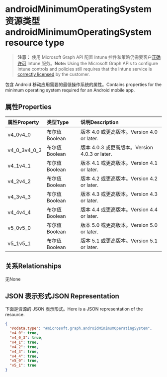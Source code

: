 # <a name="androidminimumoperatingsystem-resource-type"></a><span data-ttu-id="16318-101">androidMinimumOperatingSystem 资源类型</span><span class="sxs-lookup"><span data-stu-id="16318-101">androidMinimumOperatingSystem resource type</span></span>

> <span data-ttu-id="16318-102">**注意：** 使用 Microsoft Graph API 配置 Intune 控件和策略仍需要客户[正确许可](https://go.microsoft.com/fwlink/?linkid=839381) Intune 服务。</span><span class="sxs-lookup"><span data-stu-id="16318-102">**Note:** Using the Microsoft Graph APIs to configure Intune controls and policies still requires that the Intune service is [correctly licensed](https://go.microsoft.com/fwlink/?linkid=839381) by the customer.</span></span>

<span data-ttu-id="16318-103">包含 Android 移动应用需要的最低操作系统的属性。</span><span class="sxs-lookup"><span data-stu-id="16318-103">Contains properties for the minimum operating system required for an Android mobile app.</span></span>
## <a name="properties"></a><span data-ttu-id="16318-104">属性</span><span class="sxs-lookup"><span data-stu-id="16318-104">Properties</span></span>
|<span data-ttu-id="16318-105">属性</span><span class="sxs-lookup"><span data-stu-id="16318-105">Property</span></span>|<span data-ttu-id="16318-106">类型</span><span class="sxs-lookup"><span data-stu-id="16318-106">Type</span></span>|<span data-ttu-id="16318-107">说明</span><span class="sxs-lookup"><span data-stu-id="16318-107">Description</span></span>|
|:---|:---|:---|
|<span data-ttu-id="16318-108">v4_0</span><span class="sxs-lookup"><span data-stu-id="16318-108">v4_0</span></span>|<span data-ttu-id="16318-109">布尔值</span><span class="sxs-lookup"><span data-stu-id="16318-109">Boolean</span></span>|<span data-ttu-id="16318-110">版本 4.0 或更高版本。</span><span class="sxs-lookup"><span data-stu-id="16318-110">Version 4.0 or later.</span></span>|
|<span data-ttu-id="16318-111">v4_0_3</span><span class="sxs-lookup"><span data-stu-id="16318-111">v4_0_3</span></span>|<span data-ttu-id="16318-112">布尔值</span><span class="sxs-lookup"><span data-stu-id="16318-112">Boolean</span></span>|<span data-ttu-id="16318-113">版本 4.0.3 或更高版本。</span><span class="sxs-lookup"><span data-stu-id="16318-113">Version 4.0.3 or later.</span></span>|
|<span data-ttu-id="16318-114">v4_1</span><span class="sxs-lookup"><span data-stu-id="16318-114">v4_1</span></span>|<span data-ttu-id="16318-115">布尔值</span><span class="sxs-lookup"><span data-stu-id="16318-115">Boolean</span></span>|<span data-ttu-id="16318-116">版本 4.1 或更高版本。</span><span class="sxs-lookup"><span data-stu-id="16318-116">Version 4.1 or later.</span></span>|
|<span data-ttu-id="16318-117">v4_2</span><span class="sxs-lookup"><span data-stu-id="16318-117">v4_2</span></span>|<span data-ttu-id="16318-118">布尔值</span><span class="sxs-lookup"><span data-stu-id="16318-118">Boolean</span></span>|<span data-ttu-id="16318-119">版本 4.2 或更高版本。</span><span class="sxs-lookup"><span data-stu-id="16318-119">Version 4.2 or later.</span></span>|
|<span data-ttu-id="16318-120">v4_3</span><span class="sxs-lookup"><span data-stu-id="16318-120">v4_3</span></span>|<span data-ttu-id="16318-121">布尔值</span><span class="sxs-lookup"><span data-stu-id="16318-121">Boolean</span></span>|<span data-ttu-id="16318-122">版本 4.3 或更高版本。</span><span class="sxs-lookup"><span data-stu-id="16318-122">Version 4.3 or later.</span></span>|
|<span data-ttu-id="16318-123">v4_4</span><span class="sxs-lookup"><span data-stu-id="16318-123">v4_4</span></span>|<span data-ttu-id="16318-124">布尔值</span><span class="sxs-lookup"><span data-stu-id="16318-124">Boolean</span></span>|<span data-ttu-id="16318-125">版本 4.4 或更高版本。</span><span class="sxs-lookup"><span data-stu-id="16318-125">Version 4.4 or later.</span></span>|
|<span data-ttu-id="16318-126">v5_0</span><span class="sxs-lookup"><span data-stu-id="16318-126">v5_0</span></span>|<span data-ttu-id="16318-127">布尔值</span><span class="sxs-lookup"><span data-stu-id="16318-127">Boolean</span></span>|<span data-ttu-id="16318-128">版本 5.0 或更高版本。</span><span class="sxs-lookup"><span data-stu-id="16318-128">Version 5.0 or later.</span></span>|
|<span data-ttu-id="16318-129">v5_1</span><span class="sxs-lookup"><span data-stu-id="16318-129">v5_1</span></span>|<span data-ttu-id="16318-130">布尔值</span><span class="sxs-lookup"><span data-stu-id="16318-130">Boolean</span></span>|<span data-ttu-id="16318-131">版本 5.1 或更高版本。</span><span class="sxs-lookup"><span data-stu-id="16318-131">Version 5.1 or later.</span></span>|

## <a name="relationships"></a><span data-ttu-id="16318-132">关系</span><span class="sxs-lookup"><span data-stu-id="16318-132">Relationships</span></span>
<span data-ttu-id="16318-133">无</span><span class="sxs-lookup"><span data-stu-id="16318-133">None</span></span>
## <a name="json-representation"></a><span data-ttu-id="16318-134">JSON 表示形式</span><span class="sxs-lookup"><span data-stu-id="16318-134">JSON Representation</span></span>
<span data-ttu-id="16318-135">下面是资源的 JSON 表示形式。</span><span class="sxs-lookup"><span data-stu-id="16318-135">Here is a JSON representation of the resource.</span></span>
<!-- {
  "blockType": "resource",
  "@odata.type": "microsoft.graph.androidMinimumOperatingSystem"
}
-->
``` json
{
  "@odata.type": "#microsoft.graph.androidMinimumOperatingSystem",
  "v4_0": true,
  "v4_0_3": true,
  "v4_1": true,
  "v4_2": true,
  "v4_3": true,
  "v4_4": true,
  "v5_0": true,
  "v5_1": true
}
```



